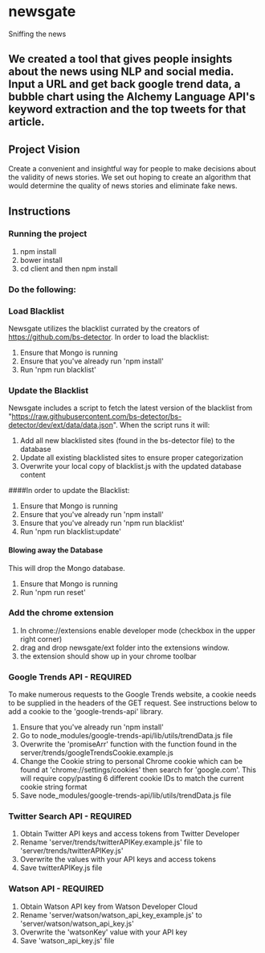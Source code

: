 # newsgate
Sniffing the news

## We created a tool that gives people insights about the news using NLP and social media. Input a URL and get back google trend data, a bubble chart using the Alchemy Language API's keyword extraction and the top tweets for that article. 

## Project Vision
Create a convenient and insightful way for people to make decisions about the validity of news stories. We set out hoping to create an algorithm that would determine the quality of news stories and eliminate fake news. 

## Instructions
### Running the project
1) npm install
2) bower install
3) cd client and then npm install 

### Do the following: 

### Load Blacklist

Newsgate utilizes the blacklist currated by the creators of https://github.com/bs-detector.  In order to load the blacklist:

1) Ensure that Mongo is running<br>
2) Ensure that you've already run 'npm install'<br>
3) Run 'npm run blacklist'

### Update the Blacklist

Newsgate includes a script to fetch the latest version of the blacklist from "https://raw.githubusercontent.com/bs-detector/bs-detector/dev/ext/data/data.json".  When the script runs it will:

1) Add all new blacklisted sites (found in the bs-detector file) to the database<br>
2) Update all existing blacklisted sites to ensure proper categorization<br>
3) Overwrite your local copy of blacklist.js with the updated database content<br>

####In order to update the Blacklist:

1) Ensure that Mongo is running<br>
2) Ensure that you've already run 'npm install'<br>
3) Ensure that you've already run 'npm run blacklist'<br>
4) Run 'npm run blacklist:update'

#### Blowing away the Database

This will drop the Mongo database.  

1) Ensure that Mongo is running<br>
2) Run 'npm run reset'

### Add the chrome extension
1) In chrome://extensions enable developer mode (checkbox in the upper right corner)
2) drag and drop newsgate/ext folder into the extensions window. 
3) the extension should show up in your chrome toolbar

### Google Trends API - REQUIRED

To make numerous requests to the Google Trends website, a cookie needs to be supplied in the headers of the GET request. See instructions below to add a cookie to the 'google-trends-api' library.

1) Ensure that you've already run 'npm install'<br>
2) Go to node_modules/google-trends-api/lib/utils/trendData.js file<br>
3) Overwrite the 'promiseArr' function with the function found in the server/trends/googleTrendsCookie.example.js<br>
4) Change the Cookie string to personal Chrome cookie which can be found at 'chrome://settings/cookies' then search for 'google.com'. This will require copy/pasting 6 different cookie IDs to match the current cookie string format<br>
5) Save node_modules/google-trends-api/lib/utils/trendData.js file

### Twitter Search API - REQUIRED

1) Obtain Twitter API keys and access tokens from Twitter Developer<br>
2) Rename 'server/trends/twitterAPIKey.example.js' file to 'server/trends/twitterAPIKey.js'<br>
3) Overwrite the values with your API keys and access tokens<br>
4) Save twitterAPIKey.js file

### Watson API - REQUIRED

1) Obtain Watson API key from Watson Developer Cloud<br>
2) Rename 'server/watson/watson_api_key_example.js' to 'server/watson/watson_api_key.js'<br>
3) Overwrite the 'watsonKey' value with your API key<br>
4) Save 'watson_api_key.js' file
